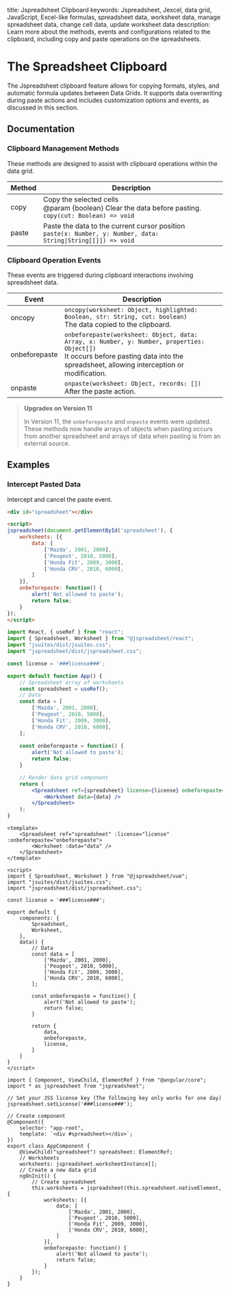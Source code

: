 title: Jspreadsheet Clipboard
keywords: Jspreadsheet, Jexcel, data grid, JavaScript, Excel-like formulas, spreadsheet data, worksheet data, manage spreadsheet data, change cell data, update worksheet data
description: Learn more about the methods, events and configurations related to the clipboard, including copy and paste operations on the spreadsheets.

# The Spreadsheet Clipboard

The Jspreadsheet clipboard feature allows for copying formats, styles, and automatic formula updates between Data Grids. It supports data overwriting during paste actions and includes customization options and events, as discussed in this section. 

## Documentation

### Clipboard Management Methods

These methods are designed to assist with clipboard operations within the data grid.

| Method             | Description                                                                                                                                                                                                                                                                                                                                                |
| -------------------|------------------------------------------------------------------------------------------------------------------------------------------------------------------------------------------------------------------------------------------------------------------------------------------------------------------------------------------------------------|
| copy               | Copy the selected cells <br/>@param {boolean} Clear the data before pasting.<br/> `copy(cut: Boolean) => void`                                                                                                                                                                                                                                             |
| paste              | Paste the data to the current cursor position<br/> `paste(x: Number, y: Number, data: String\|String[[]]) => void`                                                                                                                                                                                                                                         |

 
### Clipboard Operation Events

These events are triggered during clipboard interactions involving spreadsheet data.

| Event                    | Description                                                                                                                                                                                                           |
|--------------------------|-----------------------------------------------------------------------------------------------------------------------------------------------------------------------------------------------------------------------|
| oncopy                   | `oncopy(worksheet: Object, highlighted: Boolean, str: String, cut: boolean)`<br/>The data copied to the clipboard.                                                                                                    |
| onbeforepaste            | `onbeforepaste(worksheet: Object, data: Array, x: Number, y: Number, properties: Object[])`<br/>It occurs before pasting data into the spreadsheet, allowing interception or modification.                            |
| onpaste                  | `onpaste(worksheet: Object, records: [])`<br/>After the paste action.                                                                                                                                                 |

> **Upgrades on Version 11**
> 
> In Version 11, the `onbeforepaste` and `onpaste` events were updated. These methods now handle arrays of objects when pasting occurs from another spreadsheet and arrays of data when pasting is from an external source.

## Examples

### Intercept Pasted Data

Intercept and cancel the paste event.

```html
<div id="spreadsheet"></div>

<script>
jspreadsheet(document.getElementById('spreadsheet'), {
    worksheets: [{
        data: [
            ['Mazda', 2001, 2000],
            ['Peugeot', 2010, 5000],
            ['Honda Fit', 2009, 3000],
            ['Honda CRV', 2010, 6000],
        ]
    }],
    onbeforepaste: function() {
        alert('Not allowed to paste');
        return false;
    }
});
</script>
```
```jsx
import React, { useRef } from "react";
import { Spreadsheet, Worksheet } from "@jspreadsheet/react";
import "jsuites/dist/jsuites.css";
import "jspreadsheet/dist/jspreadsheet.css";

const license = '###license###';

export default function App() {
    // Spreadsheet array of worksheets
    const spreadsheet = useRef();
    // Data
    const data = [
        ['Mazda', 2001, 2000],
        ['Peugeot', 2010, 5000],
        ['Honda Fit', 2009, 3000],
        ['Honda CRV', 2010, 6000],
    ];
    
    const onbeforepaste = function() {
        alert('Not allowed to paste');
        return false;
    }

    // Render data grid component
    return (
        <Spreadsheet ref={spreadsheet} license={license} onbeforepaste={onbeforepaste}>
            <Worksheet data={data} />
        </Spreadsheet>
    );
}
```
```vue
<template>
    <Spreadsheet ref="spreadsheet" :license="license" :onbeforepaste="onbeforepaste">
        <Worksheet :data="data" />
    </Spreadsheet>
</template>

<script>
import { Spreadsheet, Worksheet } from "@jspreadsheet/vue";
import "jsuites/dist/jsuites.css";
import "jspreadsheet/dist/jspreadsheet.css";

const license = '###license###';

export default {
    components: {
        Spreadsheet,
        Worksheet,
    },
    data() {
        // Data
        const data = [
            ['Mazda', 2001, 2000],
            ['Peugeot', 2010, 5000],
            ['Honda Fit', 2009, 3000],
            ['Honda CRV', 2010, 6000],
        ];

        const onbeforepaste = function() {
            alert('Not allowed to paste');
            return false;
        }

        return {
            data,
            onbeforepaste,
            license,
        }
    }
}
</script>
```
```angularjs
import { Component, ViewChild, ElementRef } from "@angular/core";
import * as jspreadsheet from "jspreadsheet";

// Set your JSS license key (The following key only works for one day)
jspreadsheet.setLicense('###license###');

// Create component
@Component({
    selector: "app-root",
    template: `<div #spreadsheet></div>`;
})
export class AppComponent {
    @ViewChild("spreadsheet") spreadsheet: ElementRef;
    // Worksheets
    worksheets: jspreadsheet.worksheetInstance[];
    // Create a new data grid
    ngOnInit() {
        // Create spreadsheet
        this.worksheets = jspreadsheet(this.spreadsheet.nativeElement, {
            worksheets: [{
                data: [
                    ['Mazda', 2001, 2000],
                    ['Peugeot', 2010, 5000],
                    ['Honda Fit', 2009, 3000],
                    ['Honda CRV', 2010, 6000],
                ]
            }],
            onbeforepaste: function() {
                alert('Not allowed to paste');
                return false;
            }
        });
    }
}
```
